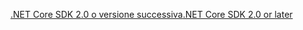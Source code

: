 [<span data-ttu-id="a09bb-101">.NET Core SDK 2.0 o versione successiva</span><span class="sxs-lookup"><span data-stu-id="a09bb-101">.NET Core SDK 2.0 or later</span></span>](https://www.microsoft.com/net/download)
